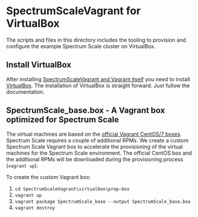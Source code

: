 # SpectrumScaleVagrant for VirtualBox

The scripts and files in this directory includes the tooling to provision and
configure the example Spectrum Scale cluster on VirtualBox.

## Install VirtualBox

After installing [SpectrumScaleVagrant and Vagrant itself](../README.md) you
need to install [VirtualBox](https://www.virtualbox.org/). The installation of
VirtualBox is straight forward. Just fullow the documentation.

## SpectrumScale_base.box - A Vagrant box optimized for Spectrum Scale

The virtual machines are based on the [official Vagrant CentOS/7 boxes](https://app.vagrantup.com/centos/boxes/7).
Spectrum Scale requires a couple of additional RPMs. We create a custom 
Spectrum Scale Vagrant box to accelerate the provisioning of the virtual
machines for the Spectrum Scale environment. The official CentOS box and the
additional RPMs will be downloaded during the provisioning process
(`vagrant up`).

To create the custom Vagrant box:
1. `cd SpectrumScaleVagrant\virtualbox\prep-box`
1. `vagrant up`
1. `vagrant package SpectrumScale_base --output SpectrumScale_base.box`
1. `vagrant destroy`
